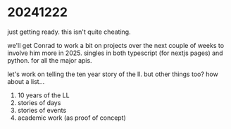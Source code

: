 # 20241222

just getting ready. this isn't quite cheating.

we'll get Conrad to work a bit on projects over the next couple of weeks to involve him more in 2025. singles in both typescript (for nextjs pages) and python. for all the major apis.

let's work on telling the ten year story of the ll. but other things too? how about a list...

1. 10 years of the LL
2. stories of days
3. stories of events
4. academic work (as proof of concept)
